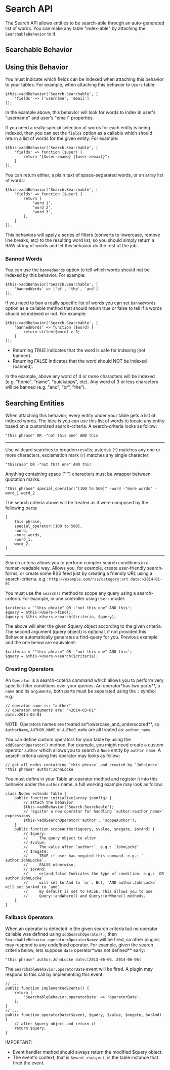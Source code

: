 Search API
===========

The Search API allows entities to be search-able through an auto-generated list
of words. You can make any table "index-able" by attaching the `SearchableBehavior`
to it.

Searchable Behavior
-------------------

## Using this Behavior

You must indicate which fields can be indexed when attaching this behavior
to your tables. For example, when attaching this behavior to `Users` table:

    $this->addBehavior('Search.Searchable', [
        'fields' => ['username', 'email']
    ]);

In the example above, this behavior will look for words to index in user's
"username" and user's "email" properties.

If you need a really special selection of words for each entity is being indexed,
then you can set the `fields` option as a callable which should return a list of
words for the given entity. For example:

    $this->addBehavior('Search.Searchable', [
        'fields' => function ($user) {
            return "{$user->name} {$user->email}";
        }
    ]);

You can return either, a plain text of space-separated words, or an array list
of words:

    $this->addBehavior('Search.Searchable', [
        'fields' => function ($user) {
            return [
                'word 1',
                'word 2',
                'word 3',
            ];
        }
    ]);

This behaviors will apply a series of filters (converts to lowercase, remove
line breaks, etc) to the resulting word list, so you should simply return a RAW
string of words and let this behavior do the rest of the job.

### Banned Words

You can use the `bannedWords` option to tell which words should not be indexed
by this behavior. For example:

    $this->addBehavior('Search.Searchable', [
        'bannedWords' => ['of', 'the', 'and']
    ]);

If you need to ban a really specific list of words you can set `bannedWords` option
as a callable method that should return true or false to tell if a words should be
indexed or not. For example:

    $this->addBehavior('Search.Searchable', [
        'bannedWords' => function ($word) {
            return strlen($word) > 3;
        }
    ]);

- Returning TRUE indicates that the word is safe for indexing (not banned).
- Returning FALSE indicates that the word should NOT be indexed (banned).

In the example, above any word of 4 or more characters will be indexed
(e.g. "home", "name", "quickapps", etc). Any word of 3 or less characters will
be banned (e.g. "and", "or", "the").

## Searching Entities

When attaching this behavior, every entity under your table gets a list of
indexed words. The idea is you can use this list of words to locate any entity
based on a customized search-criteria. A search-criteria looks as follow:

    "this phrase" OR -"not this one" AND this

---

Use wildcard searches to broaden results; asterisk (`*`) matches any one or
more characters, exclamation mark (`!`) matches any single character:

    "thisrase" OR -"not th!! one" AND thi!

Anything containing space (" ") characters must be wrapper between quotation
marks:

    "this phrase" special_operator:"[100 to 500]" -word -"more words" -word_1 word_2

The search criteria above will be treated as it were composed by the
following parts:

    [
        this phrase,
        special_operator:[100 to 500],
        -word,
        -more words,
        -word_1,
        word_2,
    ]

---

Search criteria allows you to perform complex search conditions in a human-readable
way. Allows you, for example, create user-friendly search-forms, or create some
RSS feed just by creating a friendly URL using a search-criteria.
e.g.: `http://example.com/rss/category:art date:>2014-01-01`

You must use the `search()` method to scope any query using a search-criteria.
For example, in one controller using `Users` model:

    $criteria = '"this phrase" OR -"not this one" AND this';
    $query = $this->Users->find();
    $query = $this->Users->search($criteria, $query);

The above will alter the given $query object according to the given criteria.
The second argument (query object) is optional, if not provided this Behavior
automatically generates a find-query for you. Previous example and the one
below are equivalent:

    $criteria = '"this phrase" OR -"not this one" AND this';
    $query = $this->Users->search($criteria);

### Creating Operators

An `Operator` is a search-criteria command which allows you to perform very
specific filter conditions over your queries. An operator*has two parts**,
a `name` and its `arguments`, both parts must be separated using the `:`
symbol e.g.:

    // operator name is: "author"
    // operator arguments are: ">2014-03-01"
    date:>2014-03-01

NOTE: Operators names are treated as*lowercase_and_underscored**, so
`AuthorName`, `AUTHOR_NAME` or `AuThoR_naMe` are all treated as: `author_name`.

You can define custom operators for your table by using the
`addSearchOperator()` method. For example, you might need create a custom
operator `author` which allows you to search a `Node` entity by `author name`.
A search-criteria using this operator may looks as follow:

    // get all nodes containing `this phrase` and created by `JohnLocke`
    "this phrase" author:JohnLocke

You must define in your Table an operator method and register it into this
behavior under the `author` name, a full working example may look as follow:

    class Nodes extends Table {
        public function initialize(array $config) {
            // attach the behavior
            $this->addBehavior('Search.Searchable');
            // register a new operator for handling `author:<author_name>` expressions
            $this->addSearchOperator('author', 'scopeAuthor');
        }
        public function scopeAuthor($query, $value, $negate, $orAnd) {
            // $query:
            //     The query object to alter
            // $value:
            //     The value after `author:`. e.g.: `JohnLocke`
            // $negate:
            //     TRUE if user has negated this command. e.g.: `-author:JohnLocke`.
            //     FALSE otherwise.
            // $orAnd:
            //     or|and|false Indicates the type of condition. e.g.: `OR author:JohnLocke`
            //     will set $orAnd to `or`. But, `AND author:JohnLocke` will set $orAnd to `and`.
            //     By default is set to FALSE. This allows you to use
            //     Query::andWhere() and Query::orWhere() methods.
        }
    }

### Fallback Operators

When an operator is detected in the given search criteria but no operator
callable was defined using `addSearchOperator()`, then
`SearchableBehavior.operator<OperatorName>` will be fired, so other plugins
may respond to any undefined operator. For example, given the search criteria
below, lets suppose `date` operator*was not defined** early:

    "this phrase" author:JohnLocke date:[2013-06-06..2014-06-06]

The `SearchableBehavior.operatorDate` event will be fired. A plugin may
respond to this call by implementing this event:

    // ...
    public function implementedEvents() {
        return [
            'SearchableBehavior.operatorDate' => 'operatorDate',
        ];
    }
    // ...
    public function operatorDate($event, $query, $value, $negate, $orAnd) {
        // alter $query object and return it
        return $query;
    }

IMPORTANT:

- Event handler method should always return the modified $query object.
- The event's context, that is `$event->subject`, is the table instance that
  fired the event.